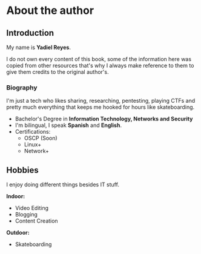 # About the author

## Introduction

My name is **Yadiel Reyes**.

I do not own every content of this book, some of the information here was copied from other resources that's why I always make reference to them to give them credits to the original author's. 

### Biography

I'm just a tech who likes sharing, researching, pentesting, playing CTFs and pretty much everything that keeps me hooked for hours like skateboarding.

* Bachelor's Degree in **Information Technology, Networks and Security**
* I'm bilingual, I speak **Spanish** and **English**.
* Certifications: 
  * OSCP \(Soon\)
  * Linux+
  * Network+

## Hobbies

I enjoy doing different things besides IT stuff.

**Indoor:**

* Video Editing
* Blogging
* Content Creation 

**Outdoor:**

* Skateboarding





















